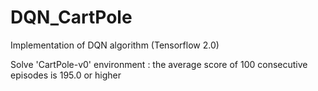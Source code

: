 # DQN_CartPole

Implementation of DQN algorithm (Tensorflow 2.0)

Solve 'CartPole-v0' environment : the average score of 100 consecutive episodes is 195.0 or higher

